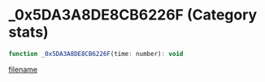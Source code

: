 # _0x5DA3A8DE8CB6226F (Category stats)

```js
function _0x5DA3A8DE8CB6226F(time: number): void
```

[filename](_0x5DA3A8DE8CB6226F_m.md ':include')